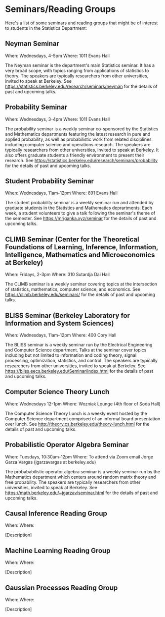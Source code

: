# Seminars/Reading Groups

Here's a list of some seminars and reading groups that might be of interest to students in the Statistics Department:

## Neyman Seminar

When: Wednesdays, 4-5pm
Where: 1011 Evans Hall

The Neyman seminar is the department's main Statistics seminar. It has a very broad scope, with topics ranging from applications of statistics to theory. The speakers are typically researchers from other universities, invited to speak at Berkeley. See https://statistics.berkeley.edu/research/seminars/neyman for the details of past and upcoming talks.


## Probability Seminar

When: Wednesdays, 3-4pm
Where: 1011 Evans Hall

The probability seminar is a weekly seminar co-sponsored by the Statistics and Mathematics departments featuring the latest research in pure and applied probability, as well as probabilistic work from related disciplines including computer science and operations research. The speakers are typically researchers from other universities, invited to speak at Berkeley. It also offers graduate students a friendly environment to present their research. See https://statistics.berkeley.edu/research/seminars/probability for the details of past and upcoming talks.


## Student Probability Seminar

When: Wednesdays, 11am-12pm
Where: 891 Evans Hall

The student probability seminar is a weekly seminar run and attended by graduate students in the Statistics and Mathematics deprartments. Each week, a student volunteers to give a talk following the seminar's theme of the semester. See https://mriganka.xyz/seminar for the details of past and upcoming talks.


## CLIMB Seminar (Center for the Theoretical Foundations of Learning, Inference, Information, Intelligence, Mathematics and Microeconomics at Berkeley)

When: Fridays, 2-3pm
Where: 310 Sutardja Dai Hall

The CLIMB seminar is a weekly seminar covering topics at the intersection of statistics, mathematics, computer science, and economics. See https://climb.berkeley.edu/seminars/ for the details of past and upcoming talks.


## BLISS Seminar (Berkeley Laboratory for Information and System Sciences)

When: Wednesdays, 11am-12pm
Where: 400 Cory Hall

The BLISS seminar is a weekly seminar run by the Electrical Engineering and Computer Science department. Talks at the seminar cover topics including but not limited to information and coding theory, signal processing, optimization, statistics, and control. The speakers are typically researchers from other universities, invited to speak at Berkeley. See https://bliss.eecs.berkeley.edu/Seminar/index.html for the details of past and upcoming talks.


## Computer Science Theory Lunch

When: Wednesdays 12-1pm
Where: Wozniak Lounge (4th floor of Soda Hall)

The Computer Science Theory Lunch is a weekly event hosted by the Computer Science department comprised of an informal board presentation over lunch. See http://theory.cs.berkeley.edu/theory-lunch.html for the details of past and upcoming talks.


## Probabilistic Operator Algebra Seminar

When: Tuesdays, 10:30am-12pm
Where: To attend via Zoom email Jorge Garza Vargas (jgarzavargas at berkeley.edu)

The probababilistic operator algebra seminar is a weekly seminar run by the Mathematics department which centers around random matrix theory and free probability. The speakers are typically researchers from other universities, invited to speak at Berkeley. See https://math.berkeley.edu/~jgarzav/seminar.html for the details of past and upcoming talks.


## Causal Inference Reading Group

When:
Where:

[Description]


## Machine Learning Reading Group

When:
Where:

[Description]


## Gaussian Processes Reading Group

When:
Where:

[Description]
